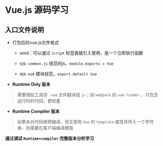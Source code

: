 # Vue.js 源码学习

## 入口文件说明

- 打包后的vue.js文件格式

    - umd：可以通过 `script` 标签直接引入使用，是一个立即执行函数

    - cjs: `common.js` 规范的js，`module.exports = Vue`
    
    - ejs: `es6` 模块规范，`export.default Vue`
    
- **Runtime Only 版本**
    
> 需要借助工具将 `.vue` 文件翻译成 `js`；如 `webpack` 的 `vue-loader` ，只包含运行时的代码，更轻量

- **Runtime Compiler 版本**

> 如果未对代码做预编译，但又使用 `Vue` 的 `template` 属性并传入一个字符串，则需要在客户端编译模版

**通过调试 `Runtime+compiler` 完整版本分析学习**



